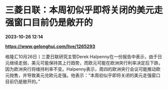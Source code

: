 # 三菱日联：本周初似乎即将关闭的美元走强窗口目前仍是敞开的

**2023-10-26 12:14**

**https://www.gelonghui.com/live/1265293**

格隆汇10月26日丨三菱日联研究主管Derek Halpenny在一份报告中表示，由于日元继续走弱，美元可能保持其上行趋势，而欧元可能在欧洲央行利率决定后下跌，因为欧洲央行将维持利率不变。Halpenny表示，周四的欧洲央行会议可能推动欧元抛售，并导致美元兑欧元走强。他表示：“本周初似乎即将关闭的美元走强窗口目前仍是敞开的。”